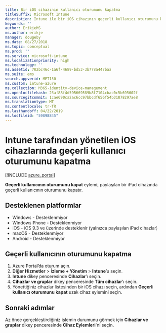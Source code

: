 ```yaml
---
title: Bir iOS cihazının kullanıcı oturumunu kapatma
titleSuffix: Microsoft Intune
description: Intune ile bir iOS cihazının geçerli kullanıcı oturumunu kapatma hakkında bilgi edinin."
keywords: ''
author: ErikjeMS
ms.author: erikje
manager: dougeby
ms.date: 08/27/2018
ms.topic: conceptual
ms.prod: ''
ms.service: microsoft-intune
ms.localizationpriority: high
ms.technology: ''
ms.assetid: 702bc46c-1a6f-4689-bd53-3b778a447baa
ms.suite: ems
search.appverid: MET150
ms.custom: intune-azure
ms.collection: M365-identity-device-management
ms.openlocfilehash: 23af88f4d595669589b8f7104cbac0c5b695602f
ms.sourcegitcommit: 1cae690ca2ac6cc97bbcdf656f54b31878297ae8
ms.translationtype: MT
ms.contentlocale: tr-TR
ms.lasthandoff: 04/22/2019
ms.locfileid: "59898845"
---
```

# <a name="logout-the-current-user-on-intune-managed-ios-devices"></a>Intune tarafından yönetilen iOS cihazlarında geçerli kullanıcı oturumunu kapatma


[!INCLUDE [azure_portal](./includes/azure_portal.md)]

**Geçerli kullanıcının oturumunu kapat** eylemi, paylaşılan bir iPad cihazında geçerli kullanıcının oturumunu kapatır. 

## <a name="supported-platforms"></a>Desteklenen platformlar

- Windows - Desteklenmiyor
- Windows Phone - Desteklenmiyor
- iOS - iOS 9.3 ve üzerinde desteklenir (yalnızca paylaşılan iPad cihazlar)
- macOS - Desteklenmiyor
- Android - Desteklenmiyor

## <a name="how-to-log-out-the-current-user"></a>Geçerli kullanıcının oturumunu kapatma

1.  Azure Portal’da oturum açın.
2.  **Diğer Hizmetler** > **İzleme + Yönetim** > **Intune**’u seçin.
3.  **Intune** dikey penceresinde **Cihazlar**’ı seçin.
4.  **Cihazlar ve gruplar** dikey penceresinde **Tüm cihazlar**’ı seçin.
5.  Yönettiğiniz cihazlar listesinden bir iOS cihazı seçin, ardından **Geçerli kullanıcı oturumunu kapat** uzak cihaz eylemini seçin.

## <a name="next-steps"></a>Sonraki adımlar

Az önce gerçekleştirdiğiniz işlemin durumunu görmek için **Cihazlar ve gruplar** dikey penceresinde **Cihaz Eylemleri**'ni seçin.
